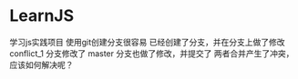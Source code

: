 # LearnJS
学习js实践项目
使用git创建分支很容易
已经创建了分支，并在分支上做了修改
conflict_1 分支修改了
master 分支也做了修改，并提交了
两者合并产生了冲突，应该如何解决呢？

